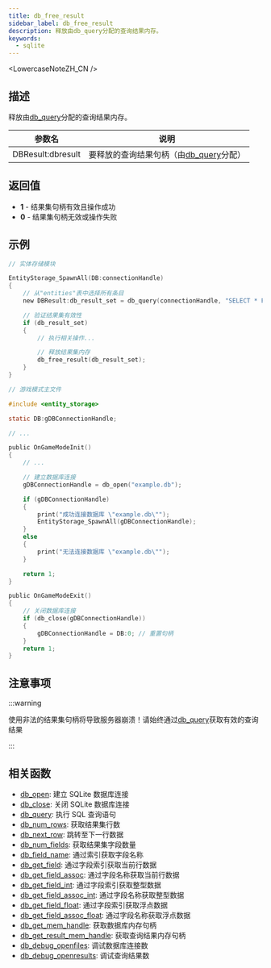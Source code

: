 ```yaml
---
title: db_free_result
sidebar_label: db_free_result
description: 释放由db_query分配的查询结果内存。
keywords:
  - sqlite
---
```


<LowercaseNoteZH_CN />

## 描述

释放由[db_query](db_query)分配的查询结果内存。

| 参数名            | 说明                                               |
| ----------------- | -------------------------------------------------- |
| DBResult:dbresult | 要释放的查询结果句柄（由[db_query](db_query)分配） |

## 返回值

- **1** - 结果集句柄有效且操作成功
- **0** - 结果集句柄无效或操作失败

## 示例

```c
// 实体存储模块

EntityStorage_SpawnAll(DB:connectionHandle)
{
    // 从"entities"表中选择所有条目
    new DBResult:db_result_set = db_query(connectionHandle, "SELECT * FROM `entities`");

    // 验证结果集有效性
    if (db_result_set)
    {
        // 执行相关操作...

        // 释放结果集内存
        db_free_result(db_result_set);
    }
}
```

```c
// 游戏模式主文件

#include <entity_storage>

static DB:gDBConnectionHandle;

// ...

public OnGameModeInit()
{
    // ...

    // 建立数据库连接
    gDBConnectionHandle = db_open("example.db");

    if (gDBConnectionHandle)
    {
        print("成功连接数据库 \"example.db\"");
        EntityStorage_SpawnAll(gDBConnectionHandle);
    }
    else
    {
        print("无法连接数据库 \"example.db\"");
    }

    return 1;
}

public OnGameModeExit()
{
    // 关闭数据库连接
    if (db_close(gDBConnectionHandle))
    {
        gDBConnectionHandle = DB:0; // 重置句柄
    }
    return 1;
}
```

## 注意事项

:::warning

使用非法的结果集句柄将导致服务器崩溃！请始终通过[db_query](db_query)获取有效的查询结果

:::

## 相关函数

- [db_open](db_open): 建立 SQLite 数据库连接
- [db_close](db_close): 关闭 SQLite 数据库连接
- [db_query](db_query): 执行 SQL 查询语句
- [db_num_rows](db_num_rows): 获取结果集行数
- [db_next_row](db_next_row): 跳转至下一行数据
- [db_num_fields](db_num_fields): 获取结果集字段数量
- [db_field_name](db_field_name): 通过索引获取字段名称
- [db_get_field](db_get_field): 通过字段索引获取当前行数据
- [db_get_field_assoc](db_get_field_assoc): 通过字段名称获取当前行数据
- [db_get_field_int](db_get_field_int): 通过字段索引获取整型数据
- [db_get_field_assoc_int](db_get_field_assoc_int): 通过字段名称获取整型数据
- [db_get_field_float](db_get_field_float): 通过字段索引获取浮点数据
- [db_get_field_assoc_float](db_get_field_assoc_float): 通过字段名称获取浮点数据
- [db_get_mem_handle](db_get_mem_handle): 获取数据库内存句柄
- [db_get_result_mem_handle](db_get_result_mem_handle): 获取查询结果内存句柄
- [db_debug_openfiles](db_debug_openfiles): 调试数据库连接数
- [db_debug_openresults](db_debug_openresults): 调试查询结果数
